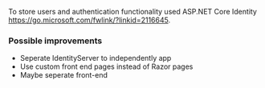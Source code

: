 To store users and authentication functionality used ASP.NET Core Identity https://go.microsoft.com/fwlink/?linkid=2116645.

### Possible improvements

- Seperate IdentityServer to independently app
- Use custom front end pages instead of Razor pages
- Maybe seperate front-end

